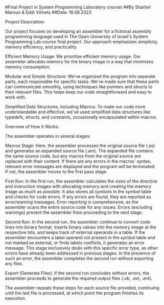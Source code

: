 #Final Project in System Programming Laboratory course) 
##By Sharbel Maroun & Eddi Vilinets
##Date: 16.08.2023

Project Description:

Our project focuses on developing an assembler for a fictional assembly programming language used in The Open University of Israel's System Programming Lab course final project. Our approach emphasizes simplicity, memory efficiency, and practicality.

Efficient Memory Usage:
We prioritize efficient memory usage. Our assembler allocates memory for the binary image in a way that minimizes memory consumption.

Modular and Simple Structure:
We've organized the program into separate parts, each responsible for specific tasks. We've made sure that these parts can communicate smoothly, using techniques like pointers and structs to their relevant files. This helps keep our code straightforward and easy to work with.

Simplified Data Structures, including Macros:
To make our code more understandable and effective, we've used simplified data structures like typedefs, structs, and constants, occasionally encapsulated within macros.

Overview of How It Works:

The assembler operates in several stages:

Macros Stage:
Here, the assembler processes the original source file (.as) and generates an expanded source file (.am). The expanded file contains the same source code, but any macros from the original source are replaced with their content. If there are any errors in the macros' syntax, relevant error messages are displayed and the program will be terminated. If not, the assembler moves to the first pass stage.

First Run:
In the first run, the assembler calculates the sizes of the directive and instruction images with allocating memory and creating the memory image as much as possible. It also stores all symbols in the symbol table and checks for code errors. If any errors are found, they are reported as error/warning messages. Error reporting is comprehensive, as the assembler scans the entire source code for any issues. Errors (excluding warnings) prevent the assembler from proceeding to the next stage.

Second Run:
In the second run, the assembler continue to convert code lines into binary format, inserts binary values into the memory image at the respective bits, and keeps track of external operands in a table. If the assembler encounters a label operand not present in the symbol table and not marked as external, or finds labels conflicts, it generates an error message. This stage exclusively deals with this specific error type, as other errors have already been addressed in previous stages. In the presence of such an error, the assembler completes the second run without exporting any files.

Export (Generate Files):
If the second run concludes without errors, the assembler proceeds to generate the required output files (.ob, .ext, .ent).

The assembler repeats these steps for each source file provided, continuing until the last file is processed, at which point the program finishes its execution.